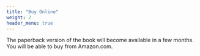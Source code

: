```yaml
---
title: "Buy Online"
weight: 2
header_menu: true
---
```


The paperback version of the book will become available in a few months. You will be able to buy from Amazon.com.

<!-- You can drop your email below, and we will contact you as soon as it becomes available.

{{< contact-form >}}  -->